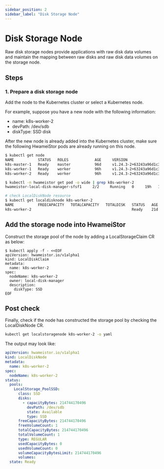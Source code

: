 ```yaml
---
sidebar_position: 2
sidebar_label: "Disk Storage Node"
---
```


# Disk Storage Node

Raw disk storage nodes provide applications with raw disk data volumes and 
maintain the mapping between raw disks and raw disk data volumes on the storage node.

## Steps

### 1. Prepare a disk storage node

Add the node to the Kubernetes cluster or select a Kubernetes node.

For example, suppose you have a new node with the following information:

- name: k8s-worker-2
- devPath: /dev/sdb
- diskType: SSD disk

After the new node is already added into the Kubernetes cluster,
make sure the following HwameiStor pods are already running on this node.

```bash
$ kubectl get node
NAME           STATUS   ROLES            AGE     VERSION
k8s-master-1   Ready    master           96d     v1.24.3-2+63243a96d1c393
k8s-worker-1   Ready    worker           96h     v1.24.3-2+63243a96d1c393
k8s-worker-2   Ready    worker           96h     v1.24.3-2+63243a96d1c393

$ kubectl -n hwameistor get pod -o wide | grep k8s-worker-2
hwameistor-local-disk-manager-sfsf1     2/2     Running   0     19h   10.6.128.150      k8s-worker-2   <none>  <none>

# check LocalDiskNode resource
$ kubectl get localdisknode k8s-worker-2
NAME           FREECAPACITY   TOTALCAPACITY   TOTALDISK   STATUS   AGE
k8s-worker-2                                              Ready    21d
```

## Add the storage node into HwameiStor

Construct the storage pool of the node by adding a LocalStorageClaim CR as below:

```console
$ kubectl apply -f - <<EOF
apiVersion: hwameistor.io/v1alpha1
kind: LocalDiskClaim
metadata:
  name: k8s-worker-2
spec:
  nodeName: k8s-worker-2
  owner: local-disk-manager
  description:
    diskType: SSD
EOF
```

## Post check

Finally, check if the node has constructed the storage pool by checking the LocalDiskNode CR.

```bash
kubectl get localstoragenode k8s-worker-2 -o yaml
```

The output may look like:

```yaml
apiVersion: hwameistor.io/v1alpha1
kind: LocalDiskNode
metadata:
  name: k8s-worker-2
spec:
  nodeName: k8s-worker-2
status:
  pools:
    LocalStorage_PoolSSD:
      class: SSD
      disks:
        - capacityBytes: 214744170496
          devPath: /dev/sdb
          state: Available
          type: SSD
      freeCapacityBytes: 214744170496
      freeVolumeCount: 1
      totalCapacityBytes: 214744170496
      totalVolumeCount: 1
      type: REGULAR
      usedCapacityBytes: 0
      usedVolumeCount: 0
      volumeCapacityBytesLimit: 214744170496
      volumes:
  state: Ready
```
